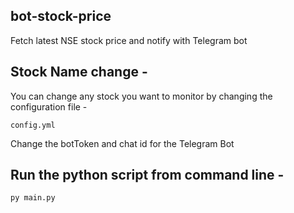 ## bot-stock-price

Fetch latest NSE stock price and notify with Telegram bot 

## Stock Name change -

You can change any stock you want to monitor by changing the configuration file -

```
config.yml
```

Change the botToken and chat id for the Telegram Bot


## Run the python script from command line - 

```
py main.py
```
